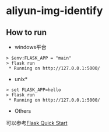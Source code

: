 # aliyun-img-identify

## How to run

+ windows平台
```shell
> $env:FLASK_APP = "main"
> flask run
 * Running on http://127.0.0.1:5000/
```

+ unix*
```shell
> set FLASK_APP=hello
> flask run
 * Running on http://127.0.0.1:5000/
```

+ Others

可以参考[Flask Quick Start](https://flask.palletsprojects.com/en/2.1.x/quickstart/)

